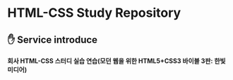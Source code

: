 # <b>HTML-CSS Study Repository</b>

<h2> 
  <b>✋ Service introduce</b>
</h2>
<b>회사 HTML-CSS 스터디 실습 연습(모던 웹을 위한 HTML5+CSS3 바이블 3판: 한빛미디어)</b>
